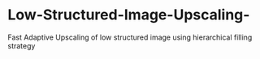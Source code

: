 # Low-Structured-Image-Upscaling-
Fast Adaptive Upscaling of low structured image using hierarchical filling strategy 
